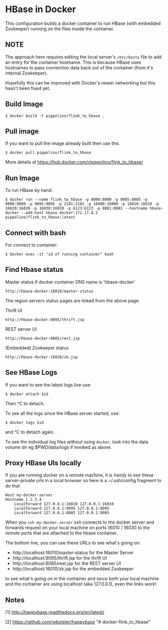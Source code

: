 HBase in Docker
===============

This configuration builds a docker container to run HBase (with
embedded Zookeeper) running on the files inside the container.

NOTE
----

The approach here requires editing the local server's `/etc/hosts`
file to add an entry for the container hostname.  This is because
HBase uses hostnames to pass connection data back out of the
container (from it's internal Zookeeper).

Hopefully this can be improved with Docker's newer networking
but this hasn't been fixed yet.


Build Image
-----------

    $ docker build -t pippolino/flink_to_hbase .


Pull image
----------

If you want to pull the image already built then use this

    $ docker pull pippolino/flink_to_hbase

More details at https://hub.docker.com/r/pippolino/flink_to_hbase/


Run Image
---------

To run HBase by hand:

    $ docker run --name flink_to_hbase -p 8080:8080 -p 8085:8085 -p 9090:9090 -p 9095:9095 -p 2181:2181 -p 16000:16000 -p 16010:16010 -p 16020:16020 -p 16030:16030 -p 6123:6123 -p 8081:8081 --hostname hbase-docker --add-host hbase-docker:172.17.0.2 pippolino/flink_to_hbase:latest

Connect with bash
---------

For connect to container:

    $ docker exec -it "id of running container" bash
    
Find Hbase status
-----------------

Master status if docker container DNS name is 'hbase-docker'

    http://hbase-docker:16010/master-status

The region servers status pages are linked from the above page.

Thrift UI

    http://hbase-docker:9095/thrift.jsp

REST server UI

    http://hbase-docker:8085/rest.jsp

(Embedded) Zookeeper status

    http://hbase-docker:16010/zk.jsp


See HBase Logs
--------------

If you want to see the latest logs live use:

    $ docker attach $id

Then ^C to detach.

To see all the logs since the HBase server started, use:

    $ docker logs $id

and ^C to detach again.

To see the individual log files without using `docker`, look into
the data volume dir eg $PWD/data/logs if invoked as above.


Proxy HBase UIs locally
-----------------------

If you are running docker on a remote machine, it is handy to see
these server-private urls in a local browser so here is a
~/.ssh/config fragment to do that

    Host my-docker-server
    Hostname 1.2.3.4
        LocalForward 127.0.0.1:16010 127.0.0.1:16010
        LocalForward 127.0.0.1:9095 127.0.0.1:9095
        LocalForward 127.0.0.1:8085 127.0.0.1:8085

When you `ssh my-docker-server` ssh connects to the docker server and
forwards request on your local machine on ports 16010 / 16030 to the
remote ports that are attached to the hbase container.

The bottom line, you can use these URLs to see what's going on:

  * http://localhost:16010/master-status for the Master Server
  * http://localhost:9095/thrift.jsp for the thrift UI
  * http://localhost:8085/rest.jsp for the REST server UI
  * http://localhost:16010/zk.jsp for the embedded Zookeeper

to see what's going on in the container and since both your local
machine and the container are using localhost (aka 127.0.0.1), even
the links work!


Notes
-----

[1] http://happybase.readthedocs.org/en/latest/

[2] https://github.com/wbolster/happybase
"# docker-flink_to_hbase" 
